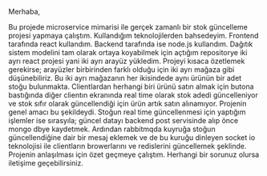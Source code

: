 Merhaba,

Bu projede microservice mimarisi ile gerçek zamanlı bir stok güncelleme projesi yapmaya çalıştım. Kullandığım teknolojilerden bahsedeyim.
Frontend tarafında react kullandım. Backend tarafında ise node.js kullandım. Dağıtık sistem modelini tam olarak ortaya koyabilmek için açtığım repositorye iki ayrı 
react projesi yani iki ayrı arayüz yükledim. Projeyi kısaca özetlemek gerekirse; arayüzler birbirinden farklı olduğu için iki ayrı mağaza gibi düşünebiliriz. Bu iki ayrı 
mağazanın her ikisindede aynı ürünün bir adet stoğu bulunmakta. Clientlardan herhangi biri ürünü satın almak için butona bastığında diğer clientın ekranında real time 
olarak stok adedi güncelleniyor ve stok sıfır olarak güncellendiği için ürün artık satın alınamıyor. Projenin genel amacı bu şekildeydi. Stoğun real time güncellenmesi 
için yaptığım işlemler ise sırasyıla; güncel datayı backend post servisinde alıp önce mongo dbye kaydetmek. Ardından rabbitmqda kuyruğa stoğun güncellendiğine dair 
bir mesaj eklemek ve de bu kuruğu dinleyen socket io teknolojisi ile clientların browerlarını ve redislerini güncellemek şeklinde. Projenin anlaşılması için özet geçmeye 
çalıştım. Herhangi bir sorunuz olursa iletişime geçebilirsiniz.
